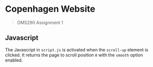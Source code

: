 # Copenhagen Website
> DMS290 Assignment 1

## Javascript
The Javascript in `script.js` is activated when the `scroll-up` element is clicked. It returns the page to scroll position `0` with the `smooth` option enabled.
